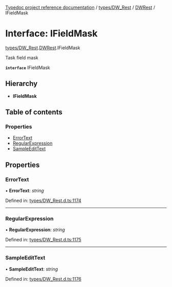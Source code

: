 [Typedoc project reference documentation](../README.md) / [types/DW_Rest](../modules/types_dw_rest.md) / [DWRest](../modules/types_dw_rest.dwrest.md) / IFieldMask

# Interface: IFieldMask

[types/DW_Rest](../modules/types_dw_rest.md).[DWRest](../modules/types_dw_rest.dwrest.md).IFieldMask

Task field mask

**`interface`** IFieldMask

## Hierarchy

* **IFieldMask**

## Table of contents

### Properties

- [ErrorText](types_dw_rest.dwrest.ifieldmask.md#errortext)
- [RegularExpression](types_dw_rest.dwrest.ifieldmask.md#regularexpression)
- [SampleEditText](types_dw_rest.dwrest.ifieldmask.md#sampleedittext)

## Properties

### ErrorText

• **ErrorText**: *string*

Defined in: [types/DW_Rest.d.ts:1174](https://github.com/DocuWare/REST-Sample-TS/blob/6f07cff/src/types/DW_Rest.d.ts#L1174)

___

### RegularExpression

• **RegularExpression**: *string*

Defined in: [types/DW_Rest.d.ts:1175](https://github.com/DocuWare/REST-Sample-TS/blob/6f07cff/src/types/DW_Rest.d.ts#L1175)

___

### SampleEditText

• **SampleEditText**: *string*

Defined in: [types/DW_Rest.d.ts:1176](https://github.com/DocuWare/REST-Sample-TS/blob/6f07cff/src/types/DW_Rest.d.ts#L1176)
